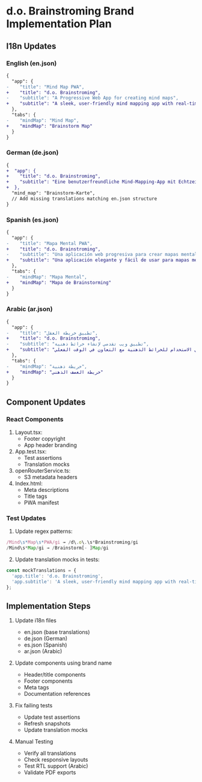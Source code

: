 # d.o. Brainstroming Brand Implementation Plan

## I18n Updates

### English (en.json)
```diff
{
  "app": {
-    "title": "Mind Map PWA",
+    "title": "d.o. Brainstroming",
-    "subtitle": "A Progressive Web App for creating mind maps",
+    "subtitle": "A sleek, user-friendly mind mapping app with real-time collaboration"
  },
  "tabs": {
-    "mindMap": "Mind Map",
+    "mindMap": "Brainstorm Map"
  }
}
```

### German (de.json)
```diff
{
+  "app": {
+    "title": "d.o. Brainstroming",
+    "subtitle": "Eine benutzerfreundliche Mind-Mapping-App mit Echtzeit-Zusammenarbeit"
+  },
  "mind_map": "Brainstorm-Karte",
  // Add missing translations matching en.json structure
}
```

### Spanish (es.json)
```diff
{
  "app": {
-    "title": "Mapa Mental PWA",
+    "title": "d.o. Brainstroming",
-    "subtitle": "Una aplicación web progresiva para crear mapas mentales",
+    "subtitle": "Una aplicación elegante y fácil de usar para mapas mentales con colaboración en tiempo real"
  },
  "tabs": {
-    "mindMap": "Mapa Mental",
+    "mindMap": "Mapa de Brainstorming"
  }
}
```

### Arabic (ar.json)
```diff
{
  "app": {
-    "title": "تطبيق خريطة العقل",
+    "title": "d.o. Brainstroming",
-    "subtitle": "تطبيق ويب تقدمي لإنشاء خرائط ذهنية",
+    "subtitle": "تطبيق أنيق وسهل الاستخدام للخرائط الذهنية مع التعاون في الوقت الفعلي"
  },
  "tabs": {
-    "mindMap": "خريطة ذهنية",
+    "mindMap": "خريطة العصف الذهني"
  }
}
```

## Component Updates

### React Components
1. Layout.tsx:
   - Footer copyright
   - App header branding
2. App.test.tsx:
   - Test assertions
   - Translation mocks
3. openRouterService.ts:
   - S3 metadata headers
4. Index.html:
   - Meta descriptions
   - Title tags
   - PWA manifest

### Test Updates
1. Update regex patterns:
```typescript
/Mind\s*Map\s*PWA/gi → /d\.o\.\s*Brainstroming/gi
/Mind\s*Map/gi → /Brainstorm[- ]Map/gi
```

2. Update translation mocks in tests:
```typescript
const mockTranslations = {
  'app.title': 'd.o. Brainstroming',
  'app.subtitle': 'A sleek, user-friendly mind mapping app with real-time collaboration'
};
```

## Implementation Steps

1. Update i18n files
   - en.json (base translations)
   - de.json (German)
   - es.json (Spanish)
   - ar.json (Arabic)

2. Update components using brand name
   - Header/title components
   - Footer components
   - Meta tags
   - Documentation references

3. Fix failing tests
   - Update test assertions
   - Refresh snapshots
   - Update translation mocks

4. Manual Testing
   - Verify all translations
   - Check responsive layouts
   - Test RTL support (Arabic)
   - Validate PDF exports
